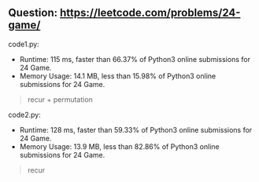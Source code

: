 ## Question: https://leetcode.com/problems/24-game/

code1.py:
* Runtime: 115 ms, faster than 66.37% of Python3 online submissions for 24 Game.
* Memory Usage: 14.1 MB, less than 15.98% of Python3 online submissions for 24 Game.
> recur + permutation

code2.py:
* Runtime: 128 ms, faster than 59.33% of Python3 online submissions for 24 Game.
* Memory Usage: 13.9 MB, less than 82.86% of Python3 online submissions for 24 Game.
> recur